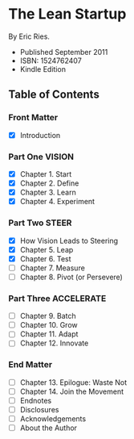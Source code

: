 # The Lean Startup

By Eric Ries.

- Published September 2011
- ISBN: 1524762407
- Kindle Edition

## Table of Contents

### Front Matter

* [X] Introduction

### Part One VISION

* [X] Chapter 1. Start
* [X] Chapter 2. Define
* [X] Chapter 3. Learn
* [X] Chapter 4. Experiment

### Part Two STEER

* [X] How Vision Leads to Steering
* [X] Chapter 5. Leap
* [X] Chapter 6. Test
* [ ] Chapter 7. Measure
* [ ] Chapter 8. Pivot (or Persevere)

### Part Three ACCELERATE

* [ ] Chapter 9. Batch
* [ ] Chapter 10. Grow
* [ ] Chapter 11. Adapt
* [ ] Chapter 12. Innovate

### End Matter

* [ ] Chapter 13. Epilogue: Waste Not
* [ ] Chapter 14. Join the Movement
* [ ] Endnotes
* [ ] Disclosures
* [ ] Acknowledgements
* [ ] About the Author
